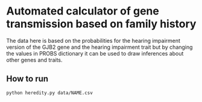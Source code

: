# Automated calculator of gene transmission based on family history

The data here is based on the probabilities for the hearing impairment version of the GJB2 gene and the hearing impairment trait but by changing the values in PROBS dictionary it can be used to draw inferences about other genes and traits.

## How to run
```bash
python heredity.py data/NAME.csv
```